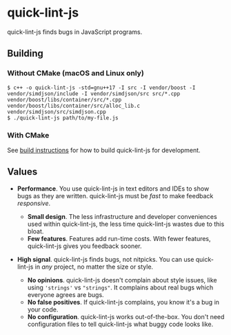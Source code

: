 # quick-lint-js

quick-lint-js finds bugs in JavaScript programs.

## Building

### Without CMake (macOS and Linux only)

    $ c++ -o quick-lint-js -std=gnu++17 -I src -I vendor/boost -I vendor/simdjson/include -I vendor/simdjson/src src/*.cpp vendor/boost/libs/container/src/*.cpp vendor/boost/libs/container/src/alloc_lib.c vendor/simdjson/src/simdjson.cpp
    $ ./quick-lint-js path/to/my-file.js

### With CMake

See [build instructions](docs/BUILDING.md) for how to build quick-lint-js for
development.

## Values

* **Performance**. You use quick-lint-js in text editors and IDEs to show bugs
  as they are written. quick-lint-js must be *fast* to make feedback *responsive*.
  * **Small design**. The less infrastructure and developer conveniences used
    within quick-lint-js, the less time quick-lint-js wastes due to this bloat.
  * **Few features**. Features add run-time costs. With fewer features,
    quick-lint-js gives you feedback sooner.

* **High signal**. quick-lint-js finds bugs, not nitpicks. You can use
  quick-lint-js in *any* project, no matter the size or style.
  * **No opinions**. quick-lint-js doesn't complain about style issues, like
    using `'strings'` vs `"strings"`. It complains about real bugs which
    everyone agrees are bugs.
  * **No false positives**. If quick-lint-js complains, you know it's a bug in
    your code.
  * **No configuration**. quick-lint-js works out-of-the-box. You don't need
    configuration files to tell quick-lint-js what buggy code looks like.
